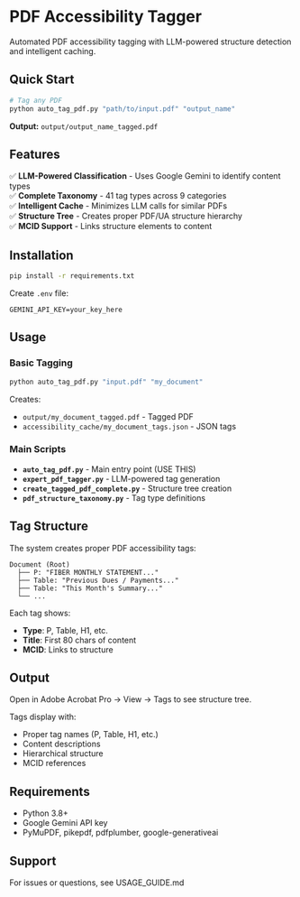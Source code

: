 # PDF Accessibility Tagger

Automated PDF accessibility tagging with LLM-powered structure detection and intelligent caching.

## Quick Start

```bash
# Tag any PDF
python auto_tag_pdf.py "path/to/input.pdf" "output_name"
```

**Output:** `output/output_name_tagged.pdf`

## Features

✅ **LLM-Powered Classification** - Uses Google Gemini to identify content types  
✅ **Complete Taxonomy** - 41 tag types across 9 categories  
✅ **Intelligent Cache** - Minimizes LLM calls for similar PDFs  
✅ **Structure Tree** - Creates proper PDF/UA structure hierarchy  
✅ **MCID Support** - Links structure elements to content  

## Installation

```bash
pip install -r requirements.txt
```

Create `.env` file:
```
GEMINI_API_KEY=your_key_here
```

## Usage

### Basic Tagging

```bash
python auto_tag_pdf.py "input.pdf" "my_document"
```

Creates:
- `output/my_document_tagged.pdf` - Tagged PDF
- `accessibility_cache/my_document_tags.json` - JSON tags

### Main Scripts

- **`auto_tag_pdf.py`** - Main entry point (USE THIS)
- **`expert_pdf_tagger.py`** - LLM-powered tag generation
- **`create_tagged_pdf_complete.py`** - Structure tree creation
- **`pdf_structure_taxonomy.py`** - Tag type definitions

## Tag Structure

The system creates proper PDF accessibility tags:

```
Document (Root)
  ├── P: "FIBER MONTHLY STATEMENT..."
  ├── Table: "Previous Dues / Payments..."
  ├── Table: "This Month's Summary..."
  └── ...
```

Each tag shows:
- **Type**: P, Table, H1, etc.
- **Title**: First 80 chars of content
- **MCID**: Links to structure

## Output

Open in Adobe Acrobat Pro → View → Tags to see structure tree.

Tags display with:
- Proper tag names (P, Table, H1, etc.)
- Content descriptions
- Hierarchical structure
- MCID references

## Requirements

- Python 3.8+
- Google Gemini API key
- PyMuPDF, pikepdf, pdfplumber, google-generativeai

## Support
For issues or questions, see USAGE_GUIDE.md
